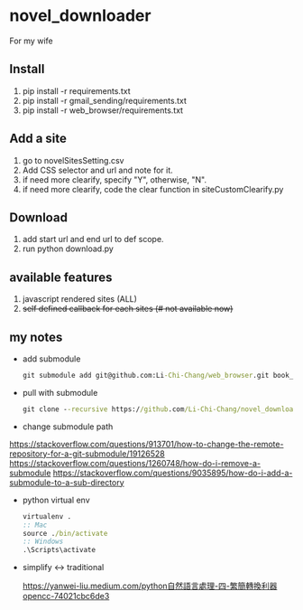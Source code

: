 # novel_downloader

For my wife

## Install

1. pip install -r requirements.txt
2. pip install -r gmail_sending/requirements.txt
3. pip install -r web_browser/requirements.txt

## Add a site

1. go to novelSitesSetting.csv
2. Add CSS selector and url and note for it.
3. if need more clearify, specify "Y", otherwise, "N".
4. if need more clearify, code the clear function in siteCustomClearify.py

## Download

1. add start url and end url to def scope.
2. run python download.py

## available features

1. javascript rendered sites (ALL)
2. ~~self defined callback for each sites (# not available now)~~

## my notes

* add submodule

    ```cmd
    git submodule add git@github.com:Li-Chi-Chang/web_browser.git book_reader/web_browser
    ```

* pull with submodule

    ```cmd
    git clone --recursive https://github.com/Li-Chi-Chang/novel_downloader.git
    ```

* change submodule path

<https://stackoverflow.com/questions/913701/how-to-change-the-remote-repository-for-a-git-submodule/19126528>
<https://stackoverflow.com/questions/1260748/how-do-i-remove-a-submodule>
<https://stackoverflow.com/questions/9035895/how-do-i-add-a-submodule-to-a-sub-directory>

* python virtual env

    ```cmd
    virtualenv .
    :: Mac
    source ./bin/activate
    :: Windows
    .\Scripts\activate
    ```

* simplify <-> traditional

    <https://yanwei-liu.medium.com/python自然語言處理-四-繁簡轉換利器opencc-74021cbc6de3>
